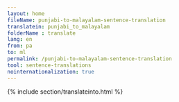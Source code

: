 ```yaml
---
layout: home
fileName: punjabi-to-malayalam-sentence-translation
translatein: punjabi_to_malayalam
folderName : translate
lang: en
from: pa
to: ml
permalink: /punjabi-to-malayalam-sentence-translation
tool: sentence-translations
nointernationalization: true
---
```

{% include section/translateinto.html %}
